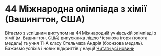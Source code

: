 
# 44 Міжнародна олімпіада з хімії (Вашингтон, США)
Вітаємо з успішним виступом на  44 Міжнародній учнівській олімпіаді з хімії (м. Вашингтон, США)  випускника ліцею  Чернюха Ігоря (золота медаль) та учня 11-А класу  Стельмаха Андрія  (бронзова медаль). Бажаємо успіхів і нових відкриттів у науці!
[Читати усі новини](/news)
       